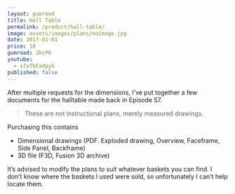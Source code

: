 ```yaml
---
layout: gumroad
title: Hall Table
permalink: /product/hall-table/
image: assets/images/plans/noimage.jpg
date: 2017-01-01
price: 10
gumroad: ZhcPO
youtube:
  - v7ufbEadpyk
published: false
---
```


After multiple requests for the dimensions, I’ve put together a few documents for the halltable made back in Episode 57.

> These are not instructional plans, merely measured drawings.

Purchasing this contains

* Dimensional drawings (PDF. Exploded drawing, Overview, Faceframe, Side Panel, Backframe)
* 3D file (F3D, Fusion 3D archive)

It’s advised to modify the plans to suit whatever baskets you can find. I don’t know where the baskets I used were sold, so unfortunately I can’t help locate them.